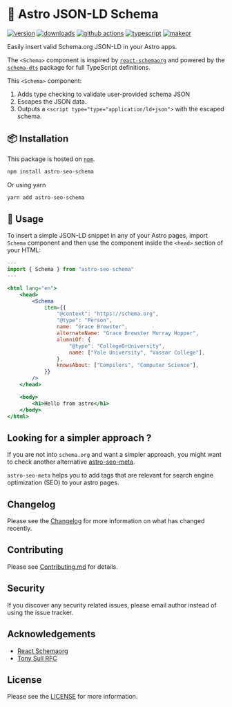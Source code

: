 # 🚀 Astro JSON-LD Schema

[![version][version-badge]][npm]
[![downloads][downloads-badge]][npm]
[![github actions][github-actions-badge]][github-actions]
[![typescript][typescript-badge]][typescript]
[![makepr][makepr-badge]][makepr]

Easily insert valid Schema.org JSON-LD in your Astro apps.

The `<Schema>` component is inspired by [`react-schemaorg`](https://www.npmjs.com/package/react-schemaorg) and powered by the [`schema-dts`](https://www.npmjs.com/package/schema-dts) package for full TypeScript definitions.

This `<Schema>` component:

1. Adds type checking to validate user-provided schema JSON
2. Escapes the JSON data.
3. Outputs a `<script type="type="application/ld+json">` with the escaped schema.

## 📦 Installation

This package is hosted on [`npm`][npm].

```bash
npm install astro-seo-schema
```

Or using yarn

```bash
yarn add astro-seo-schema
```

## 🥑 Usage

To insert a simple JSON-LD snippet in any of your Astro pages, import `Schema` component and then use the component inside the `<head>` section of your HTML:

```jsx index.astro
---
import { Schema } from "astro-seo-schema"
---

<html lang="en">
    <head>
        <Schema
            item={{
                "@context": "https://schema.org",
                "@type": "Person",
                name: "Grace Brewster",
                alternateName: "Grace Brewster Murray Hopper",
                alumniOf: {
                    "@type": "CollegeOrUniversity",
                    name: ["Yale University", "Vassar College"],
                },
                knowsAbout: ["Compilers", "Computer Science"],
            }}
        />
    </head>

    <body>
        <h1>Hello from astro</h1>
    </body>
</html>
```

## Looking for a simpler approach ?

If you are not into `schema.org` and want a simpler approach,
you might want to check another alternative [astro-seo-meta][astro-seo-meta].

`astro-seo-meta` helps you to add tags that are relevant for search engine optimization (SEO) to your astro pages.

## Changelog

Please see the [Changelog](CHANGELOG.md) for more information on what has changed recently.

## Contributing

Please see [Contributing.md](CONTRIBUTING.md) for details.

## Security

If you discover any security related issues, please email author instead of using the issue tracker.

## Acknowledgements

- [React Schemaorg][react-schemaorg]
- [Tony Sull RFC][tony-sull]
  
## License

Please see the [LICENSE](LICENSE) for more information.

<!-- Links -->
[npm]: https://npmjs.com/package/astro-seo-schema
[astro-seo-meta]: https://github.com/codiume/astro-seo-meta
[react-schemaorg]: https://www.npmjs.com/package/react-schemaorg
[tony-sull]: https://github.com/tony-sull/rfcs/blob/main/proposals/025-seo-components.md

<!-- Readme Badges -->
[version-badge]: https://img.shields.io/npm/v/astro-seo-schema.svg
[downloads-badge]: https://img.shields.io/npm/dt/astro-seo-schema
[github-actions]: https://github.com/codiume/orbit/actions/workflows/node.js.yml
[github-actions-badge]: https://github.com/codiume/orbit/actions/workflows/node.js.yml/badge.svg?branch=main
[typescript]: https://www.typescriptlang.org/dt/search?search=astro-seo-schema
[typescript-badge]: https://img.shields.io/npm/types/astro-seo-schema
[makepr]: https://makeapullrequest.com
[makepr-badge]: https://img.shields.io/badge/PRs-welcome-brightgreen.svg?style=flat-square?style=flat
